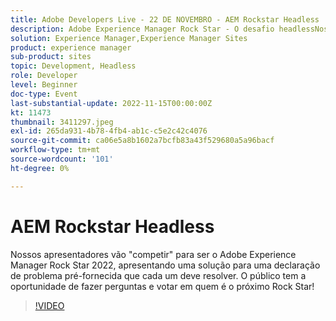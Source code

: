 ```yaml
---
title: Adobe Developers Live - 22 DE NOVEMBRO - AEM Rockstar Headless
description: Adobe Experience Manager Rock Star - O desafio headlessNossos apresentadores "competirão" para ser o Adobe Experience Manager Rock Star 2022, apresentando uma solução para uma declaração de problema pré-fornecida que cada um deve resolver. O público tem a oportunidade de fazer perguntas e votar em quem é o próximo Rock Star!
solution: Experience Manager,Experience Manager Sites
product: experience manager
sub-product: sites
topic: Development, Headless
role: Developer
level: Beginner
doc-type: Event
last-substantial-update: 2022-11-15T00:00:00Z
kt: 11473
thumbnail: 3411297.jpeg
exl-id: 265da931-4b78-4fb4-ab1c-c5e2c42c4076
source-git-commit: ca06e5a8b1602a7bcfb83a43f529680a5a96bacf
workflow-type: tm+mt
source-wordcount: '101'
ht-degree: 0%

---
```


# AEM Rockstar Headless

Nossos apresentadores vão &quot;competir&quot; para ser o Adobe Experience Manager Rock Star 2022, apresentando uma solução para uma declaração de problema pré-fornecida que cada um deve resolver. O público tem a oportunidade de fazer perguntas e votar em quem é o próximo Rock Star!

>[!VIDEO](https://video.tv.adobe.com/v/3411297/?quality=12&learn=on)
